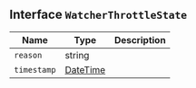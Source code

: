 ## Interface `WatcherThrottleState`

| Name | Type | Description |
| - | - | - |
| `reason` | string | &nbsp; |
| `timestamp` | [DateTime](./DateTime.md) | &nbsp; |
